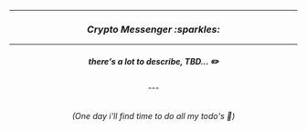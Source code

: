 
---

<div align="center">
    <h3> <i>Crypto Messenger :sparkles:</i>  </h3>
</div>

---

<div align="center">
    <h5> <i>there's a lot to describe, TBD... ✏️</i>  </h5>
    <h6>   ---   </h6>
    <h6> (One day i'll find time to do all my todo's 🥲) </h6>
</div>
